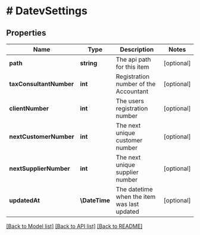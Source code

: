 # # DatevSettings

## Properties

Name | Type | Description | Notes
------------ | ------------- | ------------- | -------------
**path** | **string** | The api path for this item | [optional]
**taxConsultantNumber** | **int** | Registration number of the Accountant | [optional]
**clientNumber** | **int** | The users registration number | [optional]
**nextCustomerNumber** | **int** | The next unique customer number | [optional]
**nextSupplierNumber** | **int** | The next unique supplier number | [optional]
**updatedAt** | **\DateTime** | The datetime when the item was last updated | [optional]

[[Back to Model list]](../../README.md#models) [[Back to API list]](../../README.md#endpoints) [[Back to README]](../../README.md)
